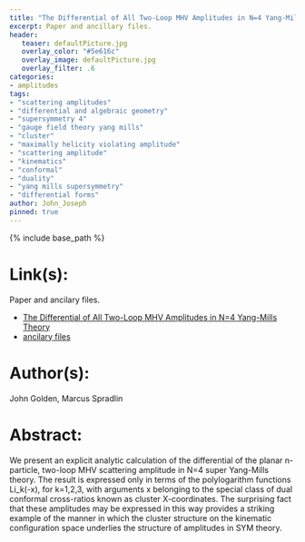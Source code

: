 ```yaml
---
title: "The Differential of All Two-Loop MHV Amplitudes in N=4 Yang-Mills Theory"
excerpt: Paper and ancillary files.
header:
   teaser: defaultPicture.jpg
   overlay_color: "#5e616c"
   overlay_image: defaultPicture.jpg
   overlay_filter: .6
categories:
- amplitudes
tags:
- "scattering amplitudes"
- "differential and algebraic geometry"
- "supersymmetry 4"
- "gauge field theory yang mills"
- "cluster"
- "maximally helicity violating amplitude"
- "scattering amplitude"
- "kinematics"
- "conformal"
- "duality"
- "yang mills supersymmetry"
- "differential forms"
author: John_Joseph
pinned: true
---
```

{% include base_path %}

# Link(s):
Paper and ancilary files.
  * [The Differential of All Two-Loop MHV Amplitudes in N=4 Yang-Mills Theory](https://arxiv.org/abs/1306.1833)
  * [ancilary files](https://arxiv.org/src/1306.1833/anc)

# Author(s):
John Golden, Marcus Spradlin

# Abstract:
We present an explicit analytic calculation of the differential of the planar n-particle, two-loop MHV scattering amplitude in N=4 super Yang-Mills theory. The result is expressed only in terms of the polylogarithm functions Li_k(-x), for k=1,2,3, with arguments x belonging to the special class of dual conformal cross-ratios known as cluster X-coordinates. The surprising fact that these amplitudes may be expressed in this way provides a striking example of the manner in which the cluster structure on the kinematic configuration space underlies the structure of amplitudes in SYM theory.